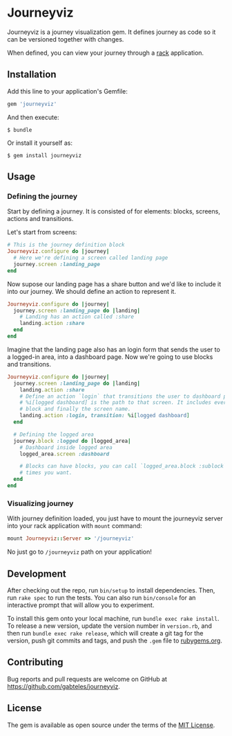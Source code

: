 # Journeyviz

Journeyviz is a journey visualization gem. It defines journey as code so it can be versioned together with changes.

When defined, you can view your journey through a [rack](https://github.com/rack/rack) application.

## Installation

Add this line to your application's Gemfile:

```ruby
gem 'journeyviz'
```

And then execute:

    $ bundle

Or install it yourself as:

    $ gem install journeyviz

## Usage


### Defining the journey

Start by defining a journey. It is consisted of for elements: blocks, screens, actions and transitions.

Let's start from screens:

```ruby
# This is the journey definition block
Journeyviz.configure do |journey|
  # Here we're defining a screen called landing page
  journey.screen :landing_page
end
```

Now supose our landing page has a share button and we'd like to include it into our journey. We should define an action to represent it.

```ruby
Journeyviz.configure do |journey|
  journey.screen :landing_page do |landing|
    # Landing has an action called :share
    landing.action :share
  end
end
```

Imagine that the landing page also has an login form that sends the user to a logged-in area, into a dashboard page. Now we're going to use blocks and transitions.

```ruby
Journeyviz.configure do |journey|
  journey.screen :landing_page do |landing|
    landing.action :share
    # Define an action `login` that transitions the user to dashboard page
    # %i[logged dashboard] is the path to that screen. It includes every
    # block and finally the screen name.
    landing.action :login, transition: %i[logged dashboard]
  end

  # Defining the logged area
  journey.block :logged do |logged_area|
    # Dashboard inside logged area
    logged_area.screen :dashboard

    # Blocks can have blocks, you can call `logged_area.block :sublock` how many
    # times you want.
  end
end
```

### Visualizing journey

With journey definition loaded, you just have to mount the journeyviz server into your
rack application with `mount` command:

```ruby
mount Journeyviz::Server => '/journeyviz'
```

No just go to `/journeyviz` path on your application!

## Development

After checking out the repo, run `bin/setup` to install dependencies. Then, run `rake spec` to run the tests. You can also run `bin/console` for an interactive prompt that will allow you to experiment.

To install this gem onto your local machine, run `bundle exec rake install`. To release a new version, update the version number in `version.rb`, and then run `bundle exec rake release`, which will create a git tag for the version, push git commits and tags, and push the `.gem` file to [rubygems.org](https://rubygems.org).

## Contributing

Bug reports and pull requests are welcome on GitHub at https://github.com/gabteles/journeyviz.

## License

The gem is available as open source under the terms of the [MIT License](https://opensource.org/licenses/MIT).

